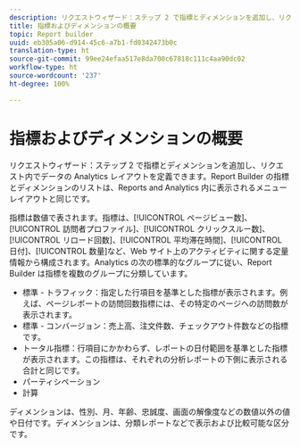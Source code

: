 ```yaml
---
description: リクエストウィザード：ステップ 2 で指標とディメンションを追加し、リクエスト内でデータの Analytics レイアウトを定義できます。Report Builder の指標とディメンションのリストは、Reports and Analytics 内に表示されるメニューレイアウトと同じです。
title: 指標およびディメンションの概要
topic: Report builder
uuid: eb305a06-d914-45c6-a7b1-fd0342473b0c
translation-type: ht
source-git-commit: 99ee24efaa517e8da700c67818c111c4aa90dc02
workflow-type: ht
source-wordcount: '237'
ht-degree: 100%

---
```



# 指標およびディメンションの概要

リクエストウィザード：ステップ 2 で指標とディメンションを追加し、リクエスト内でデータの Analytics レイアウトを定義できます。Report Builder の指標とディメンションのリストは、Reports and Analytics 内に表示されるメニューレイアウトと同じです。

指標は数値で表されます。指標は、[!UICONTROL ページビュー数]、[!UICONTROL 訪問者プロファイル]、[!UICONTROL クリックスルー数]、[!UICONTROL リロード回数]、[!UICONTROL 平均滞在時間]、[!UICONTROL 日付]、[!UICONTROL 数量]など、Web サイト上のアクティビティに関する定量情報から構成されます。Analytics の次の標準的なグループに従い、Report Builder は指標を複数のグループに分類しています。

* 標準 - トラフィック：指定した行項目を基準とした指標が表示されます。例えば、ページレポートの訪問回数指標には、その特定のページへの訪問数が表示されます。
* 標準 - コンバージョン：売上高、注文件数、チェックアウト件数などの指標です。
* トータル指標：行項目にかかわらず、レポートの日付範囲を基準とした指標が表示されます。この指標は、それぞれの分析レポートの下側に表示される合計と同じです。
* パーティシペーション
* 計算

ディメンションは、性別、月、年齢、忠誠度、画面の解像度などの数値以外の値や日付です。ディメンションは、分類レポートなどで表示および比較可能な区分です。
